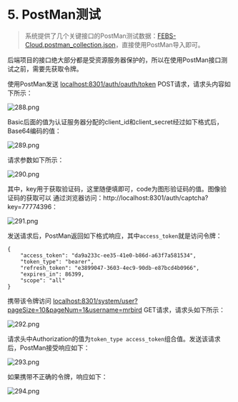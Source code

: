 # 5. PostMan测试

> 系统提供了几个关键接口的PostMan测试数据：[FEBS-Cloud.postman_collection.json](https://github.com/wuyouzhuguli/FEBS-Cloud/tree/master/febs-cloud/postman/FEBS-Cloud.postman_collection.json)，直接使用PostMan导入即可。

后端项目的接口绝大部分都是受资源服务器保护的，所以在使用PostMan接口测试之前，需要先获取令牌。

使用PostMan发送 [localhost:8301/auth/oauth/token](localhost:8301/auth/oauth/token) POST请求，请求头内容如下所示：

![288.png](https://s2.ax1x.com/2019/09/08/n3hZPP.png)

Basic后面的值为认证服务器分配的client_id和client_secret经过如下格式后，Base64编码的值：

![289.png](https://s2.ax1x.com/2019/09/08/n3hLQS.png)

请求参数如下所示：

![290.png](https://s2.ax1x.com/2019/09/08/n34nF1.png)

其中，key用于获取验证码，这里随便填即可，code为图形验证码的值。图像验证码的获取可以 通过浏览器访问：http://localhost:8301/auth/captcha?key=77774396：

![291.png](https://s2.ax1x.com/2019/09/08/n3446U.png)

发送请求后，PostMan返回如下格式响应，其中`access_token`就是访问令牌：

```
{
	"access_token": "da9a233c-ee35-41e0-b86d-a63f7a581534",
	"token_type": "bearer",
	"refresh_token": "e3899047-3603-4ec9-90db-e87bcd4b0966",
	"expires_in": 86399,
	"scope": "all"
}
```

携带该令牌访问 [localhost:8301/system/user?pageSize=10&pageNum=1&username=mrbird](localhost:8301/system/user?pageSize=10&pageNum=1&username=mrbird) GET请求，请求头如下所示：

![292.png](https://s2.ax1x.com/2019/09/08/n35A9P.png)

请求头中Authorization的值为`token_type access_token`组合值。发送该请求后，PostMan接受响应如下：

![293.png](https://s2.ax1x.com/2019/09/08/n35WEd.png)

如果携带不正确的令牌，响应如下：

![294.png](https://s2.ax1x.com/2019/09/08/n35Tv8.png)